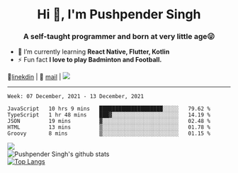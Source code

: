 <h1 align="center">Hi 👋, I'm Pushpender Singh</h1>
<h3 align="center">A self-taught programmer and born at very little age😜</h3>

- 🌱 I’m currently learning **React Native, Flutter, Kotlin**
- ⚡ Fun fact **I love to play Badminton and Football.**

👔[linekdin](https://www.linkedin.com/in/pushpender-singh-240061202/) | 📧 [mail](mailto:pushpendersingh@p2devs.com) | ![](https://komarev.com/ghpvc/?username=pushpender-singh-ap&color=blue)


---

<!--START_SECTION:waka-->
```text
Week: 07 December, 2021 - 13 December, 2021

JavaScript   10 hrs 9 mins   ████████████████████░░░░░   79.62 % 
TypeScript   1 hr 48 mins    ███▓░░░░░░░░░░░░░░░░░░░░░   14.19 % 
JSON         19 mins         ▓░░░░░░░░░░░░░░░░░░░░░░░░   02.48 % 
HTML         13 mins         ▒░░░░░░░░░░░░░░░░░░░░░░░░   01.78 % 
Groovy       8 mins          ▒░░░░░░░░░░░░░░░░░░░░░░░░   01.15 % 
```
<!--END_SECTION:waka-->

<img align="left" src="https://github-readme-streak-stats.herokuapp.com/?user=pushpender-singh-ap&theme=dark" /></br>
![Pushpender Singh's github stats](https://github-readme-stats.vercel.app/api?username=pushpender-singh-ap&show_icons=true&theme=radical&count_private=true)</br>
[![Top Langs](https://github-readme-stats.vercel.app/api/top-langs/?username=pushpender-singh-ap&theme=radical)](https://github.com/pushpender-singh-ap/github-readme-stats)
